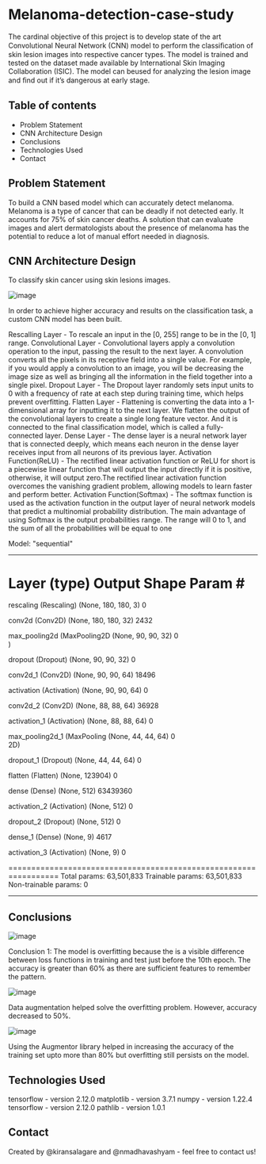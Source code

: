 # Melanoma-detection-case-study

The cardinal objective of this project is to develop state of the art Convolutional Neural Network (CNN) model to perform the classiﬁcation of skin lesion images into respective cancer types. The model is trained and tested on the dataset made available by International Skin Imaging Collaboration (ISIC). The model can beused for analyzing the lesion image and ﬁnd out if it’s dangerous at early stage.

## Table of contents
* Problem Statement
* CNN Architecture Design
* Conclusions
* Technologies Used
* Contact

## Problem Statement
To build a CNN based model which can accurately detect melanoma. Melanoma is a type of cancer that can be deadly if not detected early. It accounts for 75% of skin cancer deaths. A solution that can evaluate images and alert dermatologists about the presence of melanoma has the potential to reduce a lot of manual effort needed in diagnosis.

## CNN Architecture Design
To classify skin cancer using skin lesions images. 

![image](https://user-images.githubusercontent.com/121044079/231839702-406d6dd8-8e57-4cbb-ace9-346845a9c15c.png)

In order to achieve higher accuracy and results on the classification task, a custom CNN model has been built.

Rescalling Layer - To rescale an input in the [0, 255] range to be in the [0, 1] range.
Convolutional Layer - Convolutional layers apply a convolution operation to the input, passing the result to the next layer. A convolution converts all the pixels in its receptive field into a single value. For example, if you would apply a convolution to an image, you will be decreasing the image size as well as bringing all the information in the field together into a single pixel.
Dropout Layer - The Dropout layer randomly sets input units to 0 with a frequency of rate at each step during training time, which helps prevent overfitting.
Flatten Layer - Flattening is converting the data into a 1-dimensional array for inputting it to the next layer. We flatten the output of the convolutional layers to create a single long feature vector. And it is connected to the final classification model, which is called a fully-connected layer.
Dense Layer - The dense layer is a neural network layer that is connected deeply, which means each neuron in the dense layer receives input from all neurons of its previous layer.
Activation Function(ReLU) - The rectified linear activation function or ReLU for short is a piecewise linear function that will output the input directly if it is positive, otherwise, it will output zero.The rectified linear activation function overcomes the vanishing gradient problem, allowing models to learn faster and perform better.
Activation Function(Softmax) - The softmax function is used as the activation function in the output layer of neural network models that predict a multinomial probability distribution. The main advantage of using Softmax is the output probabilities range. The range will 0 to 1, and the sum of all the probabilities will be equal to one

Model: "sequential"
_________________________________________________________________
 Layer (type)                Output Shape              Param #   
=================================================================
 rescaling (Rescaling)       (None, 180, 180, 3)       0         
                                                                 
 conv2d (Conv2D)             (None, 180, 180, 32)      2432      
                                                                 
 max_pooling2d (MaxPooling2D  (None, 90, 90, 32)       0         
 )                                                               
                                                                 
 dropout (Dropout)           (None, 90, 90, 32)        0         
                                                                 
 conv2d_1 (Conv2D)           (None, 90, 90, 64)        18496     
                                                                 
 activation (Activation)     (None, 90, 90, 64)        0         
                                                                 
 conv2d_2 (Conv2D)           (None, 88, 88, 64)        36928     
                                                                 
 activation_1 (Activation)   (None, 88, 88, 64)        0         
                                                                 
 max_pooling2d_1 (MaxPooling  (None, 44, 44, 64)       0         
 2D)                                                             
                                                                 
 dropout_1 (Dropout)         (None, 44, 44, 64)        0         
                                                                 
 flatten (Flatten)           (None, 123904)            0         
                                                                 
 dense (Dense)               (None, 512)               63439360  
                                                                 
 activation_2 (Activation)   (None, 512)               0         
                                                                 
 dropout_2 (Dropout)         (None, 512)               0         
                                                                 
 dense_1 (Dense)             (None, 9)                 4617      
                                                                 
 activation_3 (Activation)   (None, 9)                 0         
                                                                 
=================================================================
Total params: 63,501,833
Trainable params: 63,501,833
Non-trainable params: 0
_________________________________________________________________

## Conclusions
![image](https://user-images.githubusercontent.com/121044079/231836576-f574b3af-669c-4bb2-aa31-4124d5459374.png) 

Conclusion 1: The model is overfitting because the is a visible difference between loss functions in training and test just before the 10th epoch. The accuracy is greater than 60% as there are sufficient features to remember the pattern.

![image](https://user-images.githubusercontent.com/121044079/231836642-43a4aedb-eed1-42af-b32c-a77a76687397.png) 

Data augmentation helped solve the overfitting problem. However, accuracy decreased to 50%.

![image](https://user-images.githubusercontent.com/121044079/231836732-4abd6f9e-2ce9-42bd-bab8-a590345c1638.png)

Using the Augmentor library helped in increasing the accuracy of the training set upto more than 80% but overfitting still persists on the model.

## Technologies Used
tensorflow - version 2.12.0
matplotlib - version 3.7.1 
numpy - version 1.22.4
tensorflow - version 2.12.0
pathlib - version 1.0.1

## Contact
Created by @kiransalagare and @nmadhavashyam - feel free to contact us!























